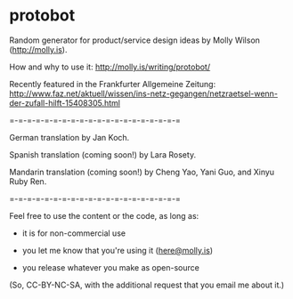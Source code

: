 # protobot
Random generator for product/service design ideas by Molly Wilson (http://molly.is).

How and why to use it: http://molly.is/writing/protobot/

Recently featured in the Frankfurter Allgemeine Zeitung: http://www.faz.net/aktuell/wissen/ins-netz-gegangen/netzraetsel-wenn-der-zufall-hilft-15408305.html

=-=-=-=-=-=-=-=-=-=-=-=-=-=-=-=-=-=-=-=

German translation by Jan Koch.

Spanish translation (coming soon!) by Lara Rosety.

Mandarin translation (coming soon!) by Cheng Yao, Yani Guo, and Xinyu Ruby Ren.

=-=-=-=-=-=-=-=-=-=-=-=-=-=-=-=-=-=-=-=

Feel free to use the content or the code, as long as:

- it is for non-commercial use

- you let me know that you're using it (here@molly.is)

- you release whatever you make as open-source

(So, CC-BY-NC-SA, with the additional request that you email me about it.)
